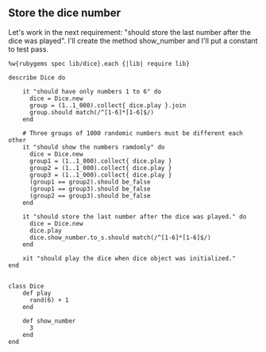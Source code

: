 ## Store the dice number

Let's work in the next requirement: "should store the last number after the dice was played". I'll create the method show_number and I'll put a constant to test pass. 

	%w{rubygems spec lib/dice}.each {|lib| require lib}

	describe Dice do 

		it "should have only numbers 1 to 6" do 
		  dice = Dice.new
		  group = (1..1_000).collect{ dice.play }.join
		  group.should match(/^[1-6]*[1-6]$/)
		end

		# Three groups of 1000 randomic numbers must be different each other
		it "should show the numbers ramdomly" do 
		  dice = Dice.new
		  group1 = (1..1_000).collect{ dice.play }
		  group2 = (1..1_000).collect{ dice.play }
		  group3 = (1..1_000).collect{ dice.play }
		  (group1 == group2).should be_false
		  (group1 == group3).should be_false
		  (group2 == group3).should be_false
		end

		it "should store the last number after the dice was played." do 
		  dice = Dice.new
		  dice.play
		  dice.show_number.to_s.should match(/^[1-6]*[1-6]$/)
		end
	
		xit "should play the dice when dice object was initialized."
	end
	
	
	class Dice
		def play
		  rand(6) + 1
		end
	
		def show_number
		  3
		end
	end

